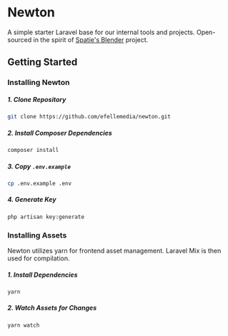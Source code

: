 # Newton
A simple starter Laravel base for our internal tools and projects. Open-sourced in the spirit of [Spatie's Blender](https://github.com/spatie/blender) project.

## Getting Started

### Installing Newton

##### 1. Clone Repository
```bash
git clone https://github.com/efellemedia/newton.git
```

##### 2. Install Composer Dependencies
```bash
composer install
```

##### 3. Copy `.env.example`
```bash
cp .env.example .env
```

##### 4. Generate Key
```bash
php artisan key:generate
```

### Installing Assets
Newton utilizes yarn for frontend asset management. Laravel Mix is then used for compilation.

##### 1. Install Dependencies
```bash
yarn
```

##### 2. Watch Assets for Changes
```bash
yarn watch
```

